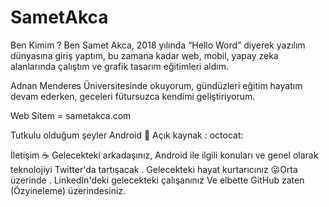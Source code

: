 # SametAkca



Ben Kimim ?
Ben Samet Akca, 2018 yılında “Hello Word” diyerek yazılım dünyasına giriş yaptım, bu zamana kadar web, mobil, yapay zeka alanlarında çalıştım ve grafik tasarım eğitimleri aldım.

Adnan Menderes Üniversitesinde okuyorum, gündüzleri eğitim hayatım devam ederken, geceleri fütursuzca kendimi geliştiriyorum.

Web Sitem = sametakca.com

Tutkulu olduğum şeyler
Android 🤖
Açık kaynak : octocat:

İletişim  ☕
Gelecekteki arkadaşınız, Android ile ilgili konuları ve genel olarak teknolojiyi Twitter'da tartışacak .
Gelecekteki hayat kurtarıcınız 😛Orta üzerinde .
LinkedIn'deki gelecekteki çalışanınız
Ve elbette GitHub zaten (Özyineleme) üzerindesiniz.


